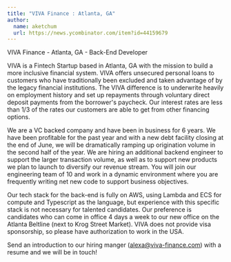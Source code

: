 ```yaml
---
title: "VIVA Finance : Atlanta, GA"
author:
  name: aketchum
  url: https://news.ycombinator.com/item?id=44159679
---
```

VIVA Finance - Atlanta, GA -  Back-End Developer

VIVA is a Fintech Startup based in Atlanta, GA with the mission to build a more inclusive financial system. VIVA offers unsecured personal loans to customers who have traditionally been excluded and taken advantage of by the legacy financial institutions. The VIVA difference is to underwrite heavily on employment history and set up repayments through voluntary direct deposit payments from the borrower&#x27;s paycheck. Our interest rates are less than 1&#x2F;3 of the rates our customers are able to get from other financing options.

We are a VC backed company and have been in business for 6 years. We have been profitable for the past year and with a new debt facility closing at the end of June, we will be dramatically ramping up origination volume in the second half of the year. We are hiring an additional backend engineer to support the larger transaction volume, as well as to support new products we plan to launch to diversify our revenue stream. You will join our engineering team of 10 and work in a dynamic environment where you are frequently writing net new code to support business objectives.

Our tech stack for the back-end is fully on AWS, using Lambda and ECS for compute and Typescript as the language, but experience with this specific stack is not necessary for talented candidates. Our preference is candidates who can come in office 4 days a week to our new office on the Atlanta Beltline (next to Krog Street Market). VIVA does not provide visa sponsorship, so please have authorization to work in the USA.

Send an introduction to our hiring manger (alexa@viva-finance.com) with a resume and we will be in touch!
<JobApplication />
